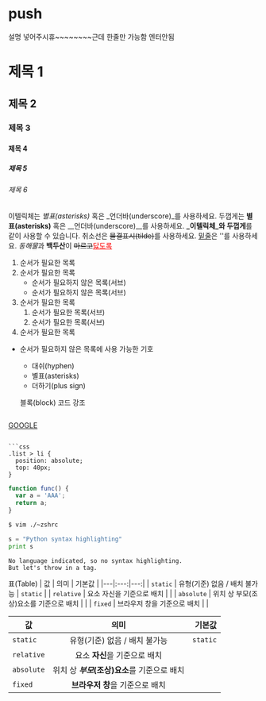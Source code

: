 # push
설명 넣어주시휴~~~~~~~~근데 한줄만 가능함 엔터안됨
# 제목 1
## 제목 2
### 제목 3
#### 제목 4
##### 제목 5
###### 제목 6

이텔릭체는 *별표(asterisks)* 혹은 _언더바(underscore)_를 사용하세요.
두껍게는 **별표(asterisks)** 혹은 __언더바(underscore)__를 사용하세요.
**_이텔릭체_와 두껍게**를 같이 사용할 수 있습니다.
취소선은 ~~물결표시(tilde)~~를 사용하세요.
<u>밑줄</u>은 '<u></u>'를 사용하세요.
*동해물*과 **백두산**이 ~~마르고~~<u style="color: red;">닳도록</u>

1. 순서가 필요한 목록
1. 순서가 필요한 목록
	- 순서가 필요하지 않은 목록(서브) 
	- 순서가 필요하지 않은 목록(서브) 
1. 순서가 필요한 목록
	1. 순서가 필요한 목록(서브)
	1. 순서가 필요한 목록(서브)
1. 순서가 필요한 목록
- 순서가 필요하지 않은 목록에 사용 가능한 기호
	- 대쉬(hyphen)
	* 별표(asterisks)
	+ 더하기(plus sign)
  
  블록(block) 코드 강조
  ```html
<a href="https://www.google.co.kr/" target="_blank">GOOGLE</a>
```

```css
.list > li {
  position: absolute;
  top: 40px;
}
```

```javascript
function func() {
  var a = 'AAA';
  return a;
}
```

```bash
$ vim ./~zshrc
```

```python
s = "Python syntax highlighting"
print s
```

```
No language indicated, so no syntax highlighting. 
But let's throw in a tag.
```

표(Table)
| 값 | 의미 | 기본값 |
|---|:---:|---:|
| `static` | 유형(기준) 없음 / 배치 불가능 | `static` |
| `relative` | 요소 자신을 기준으로 배치 |  |
| `absolute` | 위치 상 부모(조상)요소를 기준으로 배치 |  |
| `fixed` | 브라우저 창을 기준으로 배치 |  |

값 | 의미 | 기본값
---|:---:|---:
`static` | 유형(기준) 없음 / 배치 불가능 | `static`
`relative` | 요소 **자신**을 기준으로 배치 |
`absolute` | 위치 상 **_부모_(조상)요소**를 기준으로 배치 |
`fixed` | **브라우저 창**을 기준으로 배치 |




